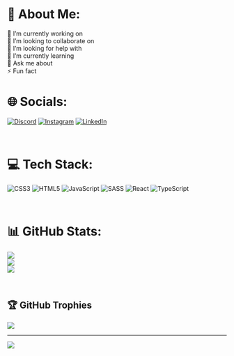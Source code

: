 # 💫 About Me:
🔭 I’m currently working on<br>👯 I’m looking to collaborate on<br>🤝 I’m looking for help with<br>🌱 I’m currently learning<br>💬 Ask me about<br>⚡ Fun fact
<br>



# 🌐 Socials:
[![Discord](https://img.shields.io/badge/Discord-%237289DA.svg?logo=discord&logoColor=white)](htttps://discord.gg/daniloaugusto9101) [![Instagram](https://img.shields.io/badge/Instagram-%23E4405F.svg?logo=Instagram&logoColor=white)](https://instagram.com/daniloaugusto9101) [![LinkedIn](https://img.shields.io/badge/LinkedIn-%230077B5.svg?logo=linkedin&logoColor=white)](https://linkedin.com/in/daniloaugusto9101) 

<br>


# 💻 Tech Stack:
![CSS3](https://img.shields.io/badge/css3-%231572B6.svg?style=for-the-badge&logo=css3&logoColor=white) ![HTML5](https://img.shields.io/badge/html5-%23E34F26.svg?style=for-the-badge&logo=html5&logoColor=white) ![JavaScript](https://img.shields.io/badge/javascript-%23323330.svg?style=for-the-badge&logo=javascript&logoColor=%23F7DF1E) ![SASS](https://img.shields.io/badge/SASS-hotpink.svg?style=for-the-badge&logo=SASS&logoColor=white) ![React](https://img.shields.io/badge/react-%2320232a.svg?style=for-the-badge&logo=react&logoColor=%2361DAFB) ![TypeScript](https://img.shields.io/badge/typescript-%23007ACC.svg?style=for-the-badge&logo=typescript&logoColor=white)

<br>



# 📊 GitHub Stats:
![](https://github-readme-stats.vercel.app/api?username=daniloaugusto9101&theme=tokyonight&hide_border=false&include_all_commits=false&count_private=false)<br/>
![](https://github-readme-streak-stats.herokuapp.com/?user=daniloaugusto9101&theme=tokyonight&hide_border=false)<br/>
![](https://github-readme-stats.vercel.app/api/top-langs/?username=daniloaugusto9101&theme=tokyonight&hide_border=false&include_all_commits=false&count_private=false&layout=compact)

<br>


## 🏆 GitHub Trophies
![](https://github-profile-trophy.vercel.app/?username=daniloaugusto9101&theme=tokyonight&no-frame=true&no-bg=false&margin-w=4)

---
[![](https://visitcount.itsvg.in/api?id=daniloaugusto9101&icon=9&color=1)](https://visitcount.itsvg.in)

<!-- Proudly created with GPRM ( https://gprm.itsvg.in ) -->
